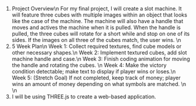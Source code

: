 1. Project Overview\n
For my final project, I will create a slot machine. It will feature three cubes with multiple images within an object that looks like the case of the machine. The machine will also have a handle that moves and actives the machine when it is pulled. When the handle is pulled, the three cubes will rotate for a short while and stop on one of its sides. If the images on all three of the cubes match, the user wins. 
\n
2. 5 Week Plan\n
  Week 1: Collect required textures, find cube models or other necessary shapes.\n
  Week 2: Implement textured cubes, add slot machine handle and case.\n
  Week 3: Finish coding animation for moving the handle and rotating the cubes. \n
  Week 4: Make the victory condition detectable; make text to display if player wins or loses.\n
  Week 5: (Stretch Goal) If not completed, keep track of money; player wins an amount of money depending on what symbols are matched. \n
\n
3. I will be using THREE.js to create a web-based application. 
